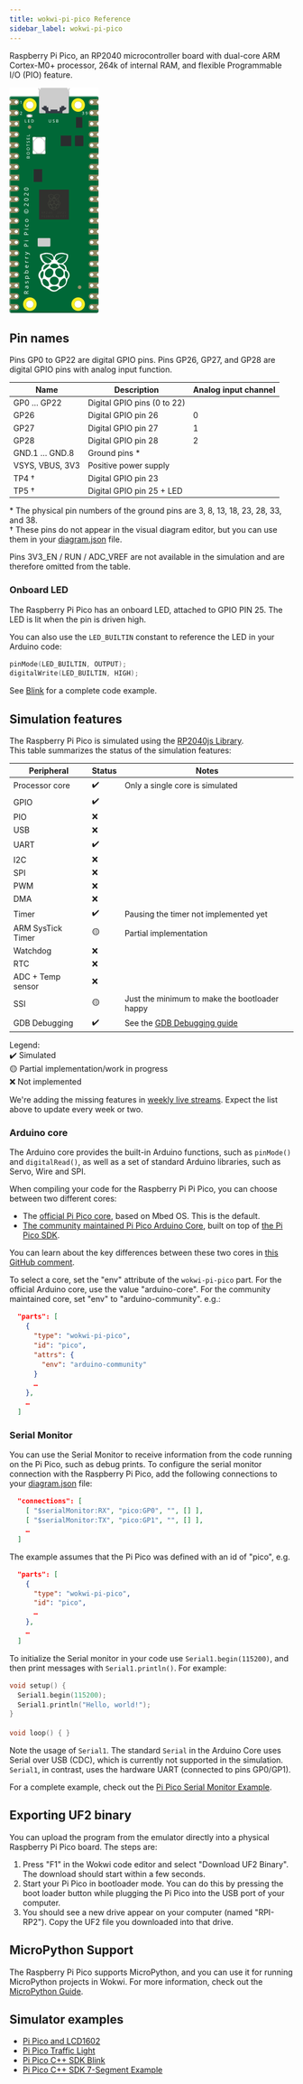 ```yaml
---
title: wokwi-pi-pico Reference
sidebar_label: wokwi-pi-pico
---
```


Raspberry Pi Pico, an RP2040 microcontroller board with dual-core ARM Cortex-M0+ processor, 264k of internal RAM, and flexible
Programmable I/O (PIO) feature.

![Raspberry Pi Pico](wokwi-pi-pico.svg)

## Pin names

Pins GP0 to GP22 are digital GPIO pins. Pins GP26, GP27, and GP28 are digital GPIO pins with analog input function.

| Name            | Description                 | Analog input channel |
| --------------- | --------------------------- | -------------------- |
| GP0 … GP22      | Digital GPIO pins (0 to 22) |                      |
| GP26            | Digital GPIO pin 26         | 0                    |
| GP27            | Digital GPIO pin 27         | 1                    |
| GP28            | Digital GPIO pin 28         | 2                    |
| GND.1 … GND.8   | Ground pins \*              |                      |
| VSYS, VBUS, 3V3 | Positive power supply       |                      |
| TP4 †           | Digital GPIO pin 23         |                      |
| TP5 †           | Digital GPIO pin 25 + LED   |                      |

\* The physical pin numbers of the ground pins are 3, 8, 13, 18, 23, 28, 33, and 38.  
† These pins do not appear in the visual diagram editor, but you can use them in your [diagram.json](../diagram-format) file.

Pins 3V3_EN / RUN / ADC_VREF are not available in the simulation and are therefore omitted from the table.

### Onboard LED

The Raspberry Pi Pico has an onboard LED, attached to GPIO PIN 25. The LED is lit when the pin is driven high.

You can also use the `LED_BUILTIN` constant to reference the LED in your Arduino code:

```cpp
pinMode(LED_BUILTIN, OUTPUT);
digitalWrite(LED_BUILTIN, HIGH);
```

See [Blink](https://wokwi.com/arduino/projects/297755575592157709) for a complete code example.

## Simulation features

The Raspberry Pi Pico is simulated using the [RP2040js Library](https://github.com/wokwi/rp2040js).  
This table summarizes the status of the simulation features:

| Peripheral        | Status | Notes                                           |
| ----------------- | ------ | ----------------------------------------------- |
| Processor core    | ✔️     | Only a single core is simulated                 |
| GPIO              | ✔️     |                                                 |
| PIO               | ❌     |                                                 |
| USB               | ❌     |                                                 |
| UART              | ✔️     |                                                 |
| I2C               | ❌     |                                                 |
| SPI               | ❌     |                                                 |
| PWM               | ❌     |                                                 |
| DMA               | ❌     |                                                 |
| Timer             | ✔️     | Pausing the timer not implemented yet           |
| ARM SysTick Timer | 🟡     | Partial implementation                          |
| Watchdog          | ❌     |                                                 |
| RTC               | ❌     |                                                 |
| ADC + Temp sensor | ❌     |                                                 |
| SSI               | 🟡     | Just the minimum to make the bootloader happy   |
| GDB Debugging     | ✔️     | See the [GDB Debugging guide](../gdb-debugging) |

Legend:  
✔️ Simulated  
🟡 Partial implementation/work in progress  
❌ Not implemented

We're adding the missing features in [weekly live streams](https://www.youtube.com/playlist?list=PLLomdjsHtJTxT-vdJHwa3z62dFXZnzYBm). Expect the list above to update every week or two.

### Arduino core

The Arduino core provides the built-in Arduino functions, such as `pinMode()` and `digitalRead()`, as well as a set of standard Arduino libraries, such as Servo, Wire and SPI.

When compiling your code for the Raspberry Pi Pi Pico, you can choose between two different cores:

- The [official Pi Pico core](https://github.com/arduino/ArduinoCore-mbed), based on Mbed OS. This is the default.
- [The community maintained Pi Pico Arduino Core](https://github.com/earlephilhower/arduino-pico), built on top of [the Pi Pico SDK](https://github.com/raspberrypi/pico-sdk).

You can learn about the key differences between these two cores in [this GitHub comment](https://github.com/earlephilhower/arduino-pico/issues/117#issuecomment-830356795).

To select a core, set the "env" attribute of the `wokwi-pi-pico` part. For the official Arduino core, use the value "arduino-core". For the community maintained core, set "env" to "arduino-community". e.g.:

```json
  "parts": [
    {
      "type": "wokwi-pi-pico",
      "id": "pico",
      "attrs": {
        "env": "arduino-community"
      }
      …
    },
    …
  ]
```

### Serial Monitor

You can use the Serial Monitor to receive information from the code running on the Pi Pico, such as debug prints. To configure the serial monitor connection with the Raspberry Pi Pico, add the following connections to your [diagram.json](../diagram-format#connections) file:

```json
  "connections": [
    [ "$serialMonitor:RX", "pico:GP0", "", [] ],
    [ "$serialMonitor:TX", "pico:GP1", "", [] ],
    …
  ]
```

The example assumes that the Pi Pico was defined with an id of "pico", e.g.

```json
  "parts": [
    {
      "type": "wokwi-pi-pico",
      "id": "pico",
      …
    },
    …
  ]
```

To initialize the Serial monitor in your code use `Serial1.begin(115200)`, and then print messages with `Serial1.println()`. For example:

```cpp
void setup() {
  Serial1.begin(115200);
  Serial1.println("Hello, world!");
}

void loop() { }
```

Note the usage of `Serial1`. The standard `Serial` in the Arduino Core uses Serial over USB (CDC), which is currently not supported in the simulation. `Serial1`, in contrast, uses the hardware UART (connected to pins GP0/GP1).

For a complete example, check out the [Pi Pico Serial Monitor Example](https://wokwi.com/arduino/projects/297755360074138125).

## Exporting UF2 binary

You can upload the program from the emulator directly into a physical Raspberry Pi Pico board. The steps are:

1. Press "F1" in the Wokwi code editor and select "Download UF2 Binary".
   The download should start within a few seconds.
2. Start your Pi Pico in bootloader mode. You can do this by pressing the boot loader button while
   plugging the Pi Pico into the USB port of your computer.
3. You should see a new drive appear on your computer (named "RPI-RP2"). Copy the UF2 file you downloaded into that drive.

## MicroPython Support

The Raspberry Pi Pico supports MicroPython, and you can use it for running MicroPython projects in Wokwi. For more information, check out the [MicroPython Guide](../guides/micropython).

## Simulator examples

- [Pi Pico and LCD1602](https://wokwi.com/arduino/projects/297323005822894602)
- [Pi Pico Traffic Light](https://wokwi.com/arduino/projects/297322571959894536)
- [Pi Pico C++ SDK Blink](https://wokwi.com/arduino/projects/298013072042230285)
- [Pi Pico C++ SDK 7-Segment Example](https://wokwi.com/arduino/projects/298014884249993738)
